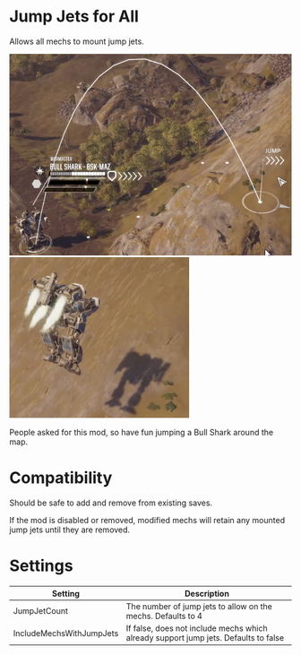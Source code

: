 # Jump Jets for All

Allows all mechs to mount jump jets.

![Jump example](./Media/BullSharkJump.png)
![Jump example](./Media/BullSharkBackView.png)

People asked for this mod, so have fun jumping a Bull Shark around the map.

# Compatibility 

Should be safe to add and remove from existing saves.

If the mod is disabled or removed, modified mechs will retain any mounted jump jets until they are removed.

# Settings 
|Setting| Description|
|--|--|
|JumpJetCount|The number of jump jets to allow on the mechs.  Defaults to 4|
|IncludeMechsWithJumpJets| If false, does not include mechs which already support jump jets.  Defaults to false|
